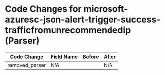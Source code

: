 # Code Changes for microsoft-azuresc-json-alert-trigger-success-trafficfromunrecommendedip (Parser)

| Code Change | Field Name | Before | After |
|-------------|------------|--------|-------|
| removed_parser | N/A |  | N/A |